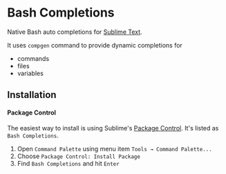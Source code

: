 # Bash Completions

Native Bash auto completions for [Sublime Text](https://www.sublimetext.com).

It uses `compgen` command to provide dynamic completions for

- commands
- files
- variables

## Installation

#### Package Control

The easiest way to install is using Sublime's [Package Control](https://packagecontrol.io). It's listed as `Bash Completions`.

1. Open `Command Palette` using menu item `Tools → Command Palette...`
2. Choose `Package Control: Install Package`
3. Find `Bash Completions` and hit `Enter`
